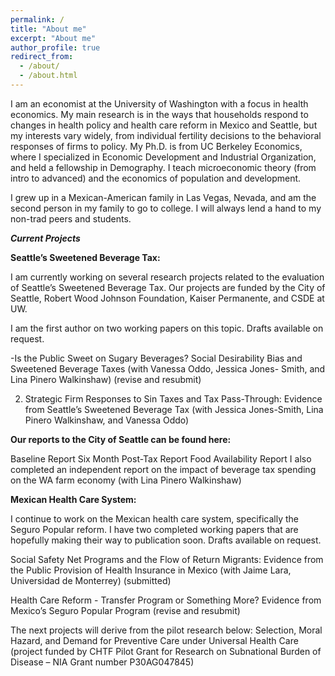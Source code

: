 ```yaml
---
permalink: /
title: "About me"
excerpt: "About me"
author_profile: true
redirect_from: 
  - /about/
  - /about.html
---
```

I am an economist at the University of Washington with a focus in health economics.  My main research is in the ways that households respond to changes in health policy and health care reform in Mexico and Seattle, but my interests vary widely, from individual fertility decisions to the behavioral responses of firms to policy.  My Ph.D. is from UC Berkeley Economics, where I specialized in Economic Development and Industrial Organization, and held a fellowship in Demography.  I teach microeconomic theory (from intro to advanced) and the economics of population and development.   

I grew up in a Mexican-American family in Las Vegas, Nevada, and am the second person in my family to go to college.  I will always lend a hand to my non-trad peers and students.  

<b><i>Current Projects</i></b>

<b>Seattle’s Sweetened Beverage Tax:</b>

I am currently working on several research projects related to the evaluation of Seattle’s Sweetened Beverage Tax.  Our projects are funded by the City of Seattle, Robert Wood Johnson Foundation, Kaiser Permanente, and CSDE at UW.

I am the first author on two working papers on this topic.  Drafts available on request.  

  -Is the Public Sweet on Sugary Beverages? Social Desirability Bias and Sweetened Beverage Taxes (with Vanessa Oddo, Jessica Jones-      Smith, and Lina Pinero Walkinshaw) (revise and resubmit)

2. Strategic Firm Responses to Sin Taxes and Tax Pass-Through: Evidence from Seattle’s Sweetened Beverage Tax (with Jessica Jones-Smith, Lina Pinero Walkinshaw, and Vanessa Oddo)

<b>Our reports to the City of Seattle can be found here:</b>

Baseline Report
Six Month Post-Tax Report
Food Availability Report
I also completed an independent report on the impact of beverage tax spending on the WA farm economy (with Lina Pinero Walkinshaw)

<b>Mexican Health Care System:</b>

I continue to work on the Mexican health care system, specifically the Seguro Popular reform.  I have two completed working papers that are hopefully making their way to publication soon.  Drafts available on request.

Social Safety Net Programs and the Flow of Return Migrants: Evidence from the Public Provision of Health Insurance in Mexico (with Jaime Lara, Universidad de Monterrey) (submitted)

Health Care Reform - Transfer Program or Something More?  Evidence from Mexico’s Seguro Popular Program (revise and resubmit)

The next projects will derive from the pilot research below:
Selection, Moral Hazard, and Demand for Preventive Care under Universal Health Care
(project funded by CHTF Pilot Grant for Research on Subnational Burden of Disease – NIA Grant number P30AG047845)

